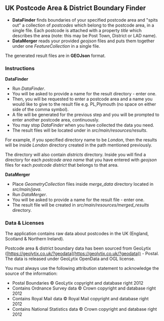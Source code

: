 ## **UK Postcode Area & District Boundary Finder**
- **DataFinder** finds boundaries of your specified postcode area and "spits out" a collection of *postcodes* which belong to the postcode area, in a single file. Each postcode is attached with a property *title* which describes the area (note: this may be Post Town, District or LAD name).
- **DataMerger** reads your provided *geojson* files and puts them together under one *FeatureCollection* in a single file.

The generated result files are in **GEOJson** format.

### Instructions
**DataFinder**
- Run *DataFinder*.
- You will be asked to provide a name for the result directory - enter one.
- Then, you will be requested to enter a postcode area and a name you would like to give to the result file e.g. PL,Plymouth (no space on either side of the comma symbol).
- A file will be generated for the previous step and you will be prompted to enter another postcode area, continuously.
- You may stop *DataFinder* when you have collected the data you need.
- The result files will be located under in *src/main/resources/results*.

For example, if you specified directory name to be *London*, then the results will be inside *London* directory created in the path mentioned previously.

The directory will also contain *districts* directory. Inside you will find a directory for each *postcode area name* that you have entered with *geojson* files for each *postcode district* that belongs to that area.

**DataMerger**
- Place *GeometryCollection* files inside *merge_data* directory located in *src/main/java*.
- Run *DataMerger*.
- You will be asked to provide a name for the result file - enter one.
- The result file will be created in *src/main/resources/merged_results* directory.

### Data & Licenses
The application contains raw data about postcodes in the UK (England, Scotland & Northern Ireland).

Postcode area & district boundary data has been sourced from GeoLytix ([https://geolytix.co.uk/?geodata](https://geolytix.co.uk/?geodata)) - Postal. The data is released under GeoLytix OpenData and OGL license.

You must always use the following attribution statement to acknowledge the source of the information:
- Postal Boundaries © GeoLytix copyright and database right 2012
- Contains Ordnance Survey data © Crown copyright and database right 2012
- Contains Royal Mail data © Royal Mail copyright and database right 2012
- Contains National Statistics data © Crown copyright and database right 2012